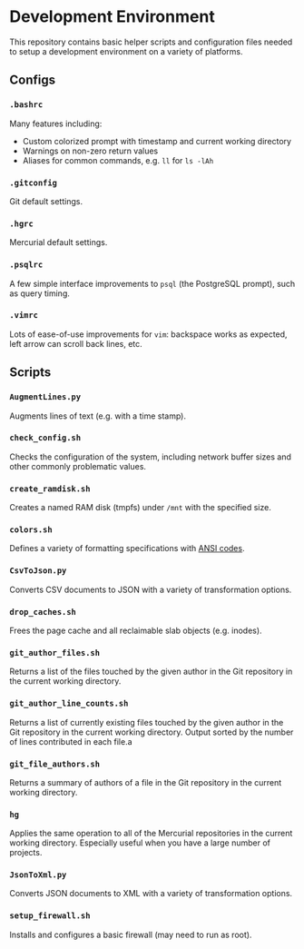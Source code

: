 
# Development Environment
This repository contains basic helper scripts and configuration files needed to setup a development environment on a variety of platforms.

## Configs

### `.bashrc`
Many features including:
* Custom colorized prompt with timestamp and current working directory
* Warnings on non-zero return values
* Aliases for common commands, e.g. `ll` for `ls -lAh`

### `.gitconfig`
Git default settings.

### `.hgrc`
Mercurial default settings.

### `.psqlrc`
A few simple interface improvements to `psql` (the PostgreSQL prompt), such as query timing.

### `.vimrc`
Lots of ease-of-use improvements for `vim`: backspace works as expected, left arrow can scroll back lines, etc.

## Scripts

### `AugmentLines.py`
Augments lines of text (e.g. with a time stamp).

### `check_config.sh`
Checks the configuration of the system, including network buffer sizes and other commonly problematic values.

### `create_ramdisk.sh`
Creates a named RAM disk (tmpfs) under `/mnt` with the specified size.

### `colors.sh`
Defines a variety of formatting specifications with [ANSI codes](https://en.wikipedia.org/wiki/ANSI_escape_code).

### `CsvToJson.py`
Converts CSV documents to JSON with a variety of transformation options.

### `drop_caches.sh`
Frees the page cache and all reclaimable slab objects (e.g. inodes).

### `git_author_files.sh`
Returns a list of the files touched by the given author in the Git repository in the current working directory.

### `git_author_line_counts.sh`
Returns a list of currently existing files touched by the given author in the Git repository in the current working directory. Output sorted by the number of lines contributed in each file.a

### `git_file_authors.sh`
Returns a summary of authors of a file in the Git repository in the current working directory.

### `hg`
Applies the same operation to all of the Mercurial repositories in the current working directory. Especially useful when you have a large number of projects.

### `JsonToXml.py`
Converts JSON documents to XML with a variety of transformation options.

### `setup_firewall.sh`
Installs and configures a basic firewall (may need to run as root).


